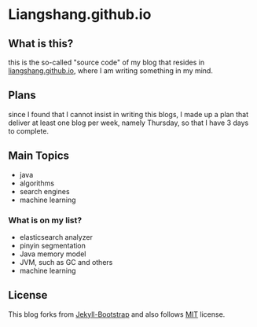 # Liangshang.github.io


## What is this?
this is the so-called "source code" of my blog that resides in [liangshang.github.io](http://liangshang.github.io), where I am writing something in my mind.

## Plans
since I found that I cannot insist in writing this blogs, I made up a plan that deliver at least one blog per week, namely Thursday, so that I have 3 days to complete.

## Main Topics
* java
* algorithms
* search engines 
* machine learning

### What is on my list?
* elasticsearch analyzer 
* pinyin segmentation
* Java memory model
* JVM, such as GC and others
* machine learning



## License
This blog forks from [Jekyll-Bootstrap](http://jekyllbootstrap.com) and also follows 
[MIT](http://opensource.org/licenses/MIT) license.
